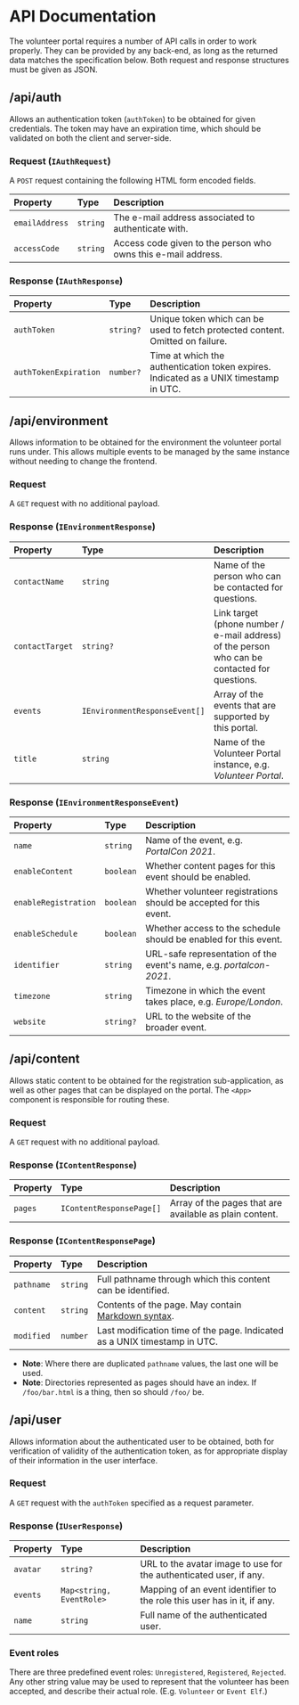 # API Documentation
The volunteer portal requires a number of API calls in order to work properly. They can be provided
by any back-end, as long as the returned data matches the specification below. Both request and
response structures must be given as JSON.

## /api/auth
Allows an authentication token (`authToken`) to be obtained for given credentials. The token may
have an expiration time, which should be validated on both the client and server-side.

### Request (`IAuthRequest`)
A `POST` request containing the following HTML form encoded fields.

| Property         | Type     | Description |
| :---             | :---     | :--- |
| `emailAddress`   | `string` | The e-mail address associated to authenticate with. |
| `accessCode`     | `string` | Access code given to the person who owns this e-mail address. |

### Response (`IAuthResponse`)
| Property  | Type      | Description |
| :---      | :---      | :---        |
| `authToken`           | `string?`   | Unique token which can be used to fetch protected content. Omitted on failure. |
| `authTokenExpiration` | `number?`   | Time at which the authentication token expires. Indicated as a UNIX timestamp in UTC. |

## /api/environment
Allows information to be obtained for the environment the volunteer portal runs under. This allows
multiple events to be managed by the same instance without needing to change the frontend.

### Request
A `GET` request with no additional payload.

### Response (`IEnvironmentResponse`)
| Property         | Type      | Description |
| :---             | :---      | :--- |
| `contactName`    | `string`  | Name of the person who can be contacted for questions. |
| `contactTarget`  | `string?` | Link target (phone number / e-mail address) of the person who can be contacted for questions. |
| `events`         | `IEnvironmentResponseEvent[]` | Array of the events that are supported by this portal. |
| `title`          | `string`  | Name of the Volunteer Portal instance, e.g. _Volunteer Portal_. |

### Response (`IEnvironmentResponseEvent`)
| Property             | Type      | Description |
| :---                 | :---      | :--- |
| `name`               | `string`  | Name of the event, e.g. _PortalCon 2021_. |
| `enableContent`      | `boolean` | Whether content pages for this event should be enabled. |
| `enableRegistration` | `boolean` | Whether volunteer registrations should be accepted for this event. |
| `enableSchedule`     | `boolean` | Whether access to the schedule should be enabled for this event. |
| `identifier`         | `string`  | URL-safe representation of the event's name, e.g. _portalcon-2021_. |
| `timezone`           | `string`  | Timezone in which the event takes place, e.g. _Europe/London_. |
| `website`            | `string?` | URL to the website of the broader event. |

## /api/content
Allows static content to be obtained for the registration sub-application, as well as other pages
that can be displayed on the portal. The `<App>` component is responsible for routing these.

### Request
A `GET` request with no additional payload.

### Response (`IContentResponse`)
| Property         | Type      | Description |
| :---             | :---      | :--- |
| `pages`          | `IContentResponsePage[]` | Array of the pages that are available as plain content. |

### Response (`IContentResponsePage`)
| Property         | Type      | Description |
| :---             | :---      | :--- |
| `pathname`       | `string` | Full pathname through which this content can be identified. |
| `content`        | `string` | Contents of the page. May contain [Markdown syntax](https://github.com/adam-p/markdown-here/wiki/Markdown-Cheatsheet). |
| `modified`       | `number` | Last modification time of the page. Indicated as a UNIX timestamp in UTC. |

  * **Note**: Where there are duplicated `pathname` values, the last one will be used.
  * **Note**: Directories represented as pages should have an index. If `/foo/bar.html` is a thing, then so should `/foo/` be.

## /api/user
Allows information about the authenticated user to be obtained, both for verification of validity of
the authentication token, as for appropriate display of their information in the user interface.

### Request
A `GET` request with the `authToken` specified as a request parameter.

### Response (`IUserResponse`)
| Property  | Type                     | Description |
| :---      | :---                     | :---        |
| `avatar`  | `string?`                | URL to the avatar image to use for the authenticated user, if any. |
| `events`  | `Map<string, EventRole>` | Mapping of an event identifier to the role this user has in it, if any. |
| `name`    | `string`                 | Full name of the authenticated user. |

### Event roles
There are three predefined event roles: `Unregistered`, `Registered`, `Rejected`. Any other string value may be used to represent that the volunteer has been accepted, and describe their actual role. (E.g. `Volunteer` or `Event Elf`.)
